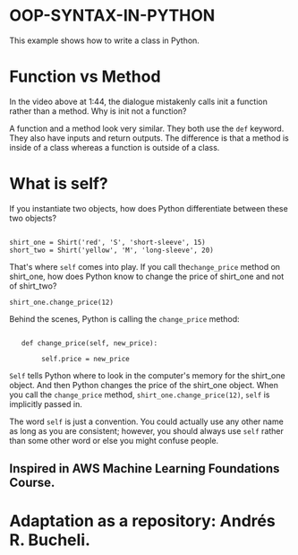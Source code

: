 # OOP-SYNTAX-IN-PYTHON

This example shows how to write a class in Python.

# Function vs Method
In the video above at 1:44, the dialogue mistakenly calls init a function rather than a method. Why is init not a function?

A function and a method look very similar. They both use the <code>def</code> keyword. They also have inputs and return outputs. The difference is that a method is inside of a class whereas a function is outside of a class.

# What is self?
If you instantiate two objects, how does Python differentiate between these two objects?

<pre><code>
shirt_one = Shirt('red', 'S', 'short-sleeve', 15)
short_two = Shirt('yellow', 'M', 'long-sleeve', 20)
</code></pre>

That's where <code>self</code> comes into play. If you call the<code>change_price</code> method on shirt_one, how does Python know to change the price of shirt_one and not of 
shirt_two?

<code>shirt_one.change_price(12)</code>

Behind the scenes, Python is calling the <code>change_price</code> method:

<pre><code>
   def change_price(self, new_price):

        self.price = new_price
</code></pre>

<code>Self</code> tells Python where to look in the computer's memory for the shirt_one object. And then Python changes the price of the shirt_one object. When you call the 
<code>change_price</code> method, <code>shirt_one.change_price(12)</code>, <code>self</code> is implicitly passed in.

The word <code>self</code> is just a convention. You could actually use any other name as long as you are consistent; however, you should always use <code>self</code> rather than some other word or else you might confuse people.

## Inspired in AWS Machine Learning Foundations Course.

# Adaptation as a repository: Andrés R. Bucheli.
